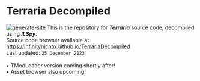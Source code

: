 # Terraria Decompiled <br>
[![generate-site](https://github.com/InfinityNichto/TerrariaDecompiled/actions/workflows/generate-site.yml/badge.svg?branch=master)](https://github.com/InfinityNichto/TerrariaDecompiled/actions/workflows/generate-site.yml)
This is the repository for ***Terraria*** source code, decompiled using ***ILSpy***. <br>
Source code browser available at https://infinitynichto.github.io/TerrariaDecompiled <br>
Last updated: `25 December 2023` <br><br>
• TModLoader version coming shortly after! <br>
• Asset browser also upcoming!

